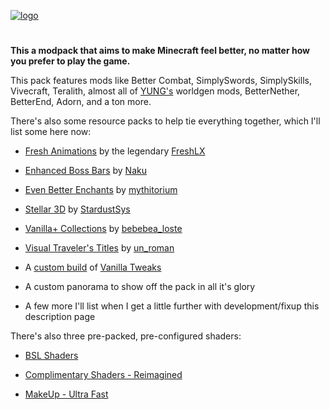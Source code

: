 [![logo](https://kckarnige.is-a.dev/res/mcob_title.png)](https://modrinth.com/modpack/mcob)
#
**This a modpack that aims to make Minecraft feel better, no matter how you prefer to play the game.**

This pack features mods like Better Combat, SimplySwords, SimplySkills, Vivecraft, Teralith, almost all of [YUNG's](https://modrinth.com/user/YUNGNICKYOUNG) worldgen mods, BetterNether, BetterEnd, Adorn, and a ton more.

There's also some resource packs to help tie everything together, which I'll list some here now:
- [Fresh Animations](https://modrinth.com/resourcepack/fresh-animations) by the legendary [FreshLX](https://modrinth.com/user/FreshLX)

- [Enhanced Boss Bars](https://modrinth.com/resourcepack/enhanced-boss-bars) by [Naku](https://modrinth.com/user/Naku)

- [Even Better Enchants](https://modrinth.com/resourcepack/even-better-enchants) by [mythitorium](https://modrinth.com/user/mythitorium)

- [Stellar 3D](https://modrinth.com/resourcepack/stellar-3d) by [StardustSys](https://modrinth.com/user/StardustSys)

- [Vanilla+ Collections](https://modrinth.com/resourcepack/vanillacollections) by [bebebea_loste](https://modrinth.com/user/bebebea_loste)

- [Visual Traveler's Titles](https://www.curseforge.com/minecraft/texture-packs/visual-travelers-titles) by [un_roman](https://www.curseforge.com/members/un_roman)

- A [custom build](https://vanillatweaks.net/share#yu8s0H) of [Vanilla Tweaks](https://vanillatweaks.net)

- A custom panorama to show off the pack in all it's glory

- A few more I'll list when I get a little further with development/fixup this description page

There's also three pre-packed, pre-configured shaders:

- [BSL Shaders](https://modrinth.com/shader/bsl-shaders)

- [Complimentary Shaders - Reimagined](https://modrinth.com/shader/complementary-reimagined)

- [MakeUp - Ultra Fast](https://modrinth.com/shader/makeup-ultra-fast-shaders)
